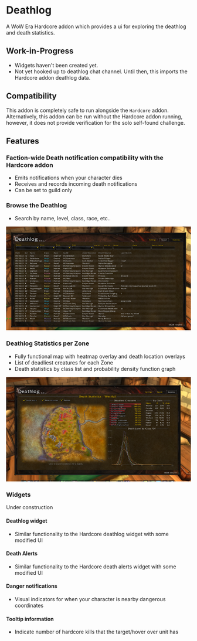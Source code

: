 # Deathlog

A WoW Era Hardcore addon which provides a ui for exploring the deathlog and death statistics.

## Work-in-Progress
* Widgets haven't been created yet.
* Not yet hooked up to deathlog chat channel.  Until then, this imports the Hardcore addon deathlog data.

## Compatibility

This addon is completely safe to run alongside the `Hardcore` addon.  Alternatively, this addon can be run without the Hardcore addon running, however, it does not provide verification for the solo self-found challenge.

## Features

### Faction-wide Death notification compatibility with the Hardcore addon
* Emits notifications when your character dies
* Receives and records incoming death notifications
* Can be set to guild only

### Browse the Deathlog
* Search by name, level, class, race, etc..

![Deathlog](deathlog_deathlog.png)

### Deathlog Statistics per Zone

* Fully functional map with heatmap overlay and death location overlays
* List of deadliest creatures for each Zone
* Death statistics by class list and probability density function graph

![Westfall death statistics](statistics_westfall.png)

### Widgets
Under construction

#### Deathlog widget

* Similar functionality to the Hardcore deathlog widget with some modified UI

#### Death Alerts

* Similar functionality to the Hardcore death alerts widget with some modified UI

#### Danger notifications

* Visual indicators for when your character is nearby dangerous coordinates

#### Tooltip information

* Indicate number of hardcore kills that the target/hover over unit has
